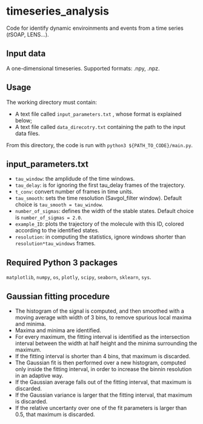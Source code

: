 # timeseries_analysis
Code for identify dynamic enviroinments and events from a time series 
(*t*SOAP, LENS...). 

## Input data
A one-dimensional timeseries. Supported formats: .npy, .npz.

## Usage
The working directory must contain:
* A text file called `input_parameters.txt` , whose format is explained below;
* A text file called `data_direcotry.txt` containing the path to the input data files.

From this directory, the code is run with `python3 ${PATH_TO_CODE}/main.py`. 

## input_parameters.txt
* `tau_window`: the amplidude of the time windows. 
* `tau_delay`: is for ignoring the first tau_delay frames of the trajectory. 
* `t_conv`: convert number of frames in time units. 
* `tau_smooth`: sets the time resolution (Savgol_filter window). Default choice is `tau_smooth = tau_window`. 
* `number_of_sigmas`: defines the width of the stable states. Default choice is `number_of_sigmas = 2.0`. 
* `example_ID`: plots the trajectory of the molecule with this ID, colored according to the identified states. 
* `resolution`: in computing the statistics, ignore windows shorter than `resolution*tau_windows` frames. 

## Required Python 3 packages
`matplotlib`, `numpy`, `os`, `plotly`, `scipy`, `seaborn`, `sklearn`, `sys`. 

## Gaussian fitting procedure
* The histogram of the signal is computed, and then smoothed with a moving average with width of 3 bins, to remove spurious local maxima and minima. 
* Maxima and minima are identified. 
* For every maximum, the fitting interval is identified as the intersection interval between the width at half height and the minima surrounding the maximum. 
* If the fitting interval is shorter than 4 bins, that maximum is discarded. 
* The Gaussian fit is then performed over a new histogram, computed only inside the fitting interval, in order to increase the binnin resolution in an adaptive way. 
* If the Gaussian average falls out of the fitting interval, that maximum is discarded. 
* If the Gaussian variance is larger that the fitting interval, that maximum is discarded. 
* If the relative uncertanty over one of the fit parameters is larger than 0.5, that maximum is discarded. 